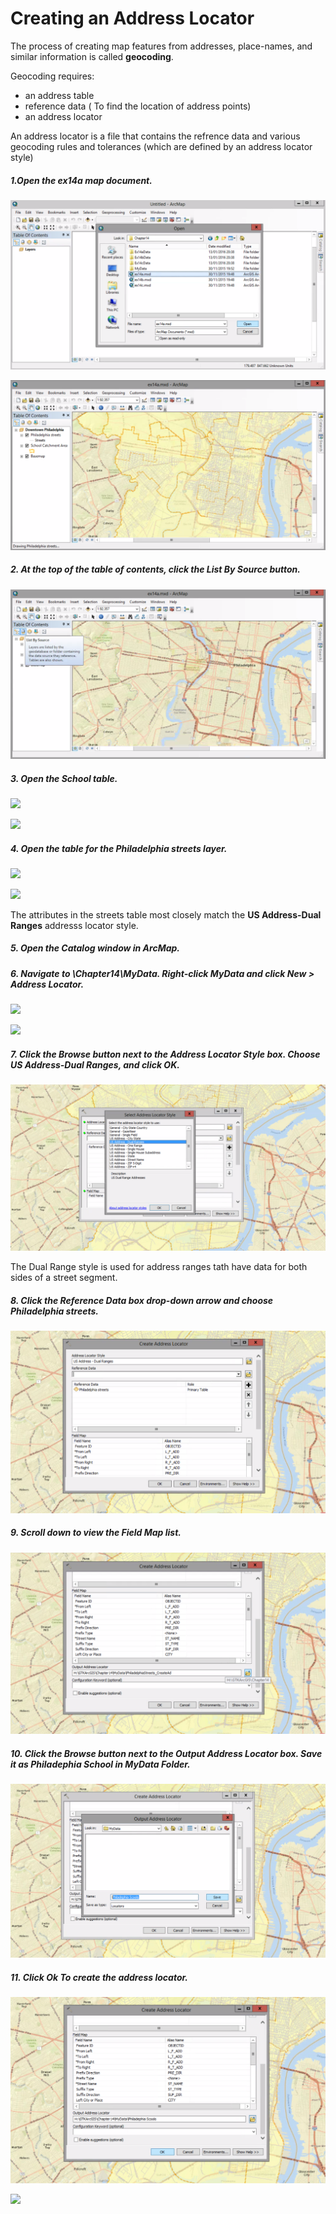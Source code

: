 # Creating an Address Locator

The process of creating map features from addresses, place-names, and similar information is called **geocoding**.

Geocoding requires:
- an address table
- reference data ( To find the location of address points) 
- an address locator

An address locator is a file that contains the refrence data and various geocoding rules and tolerances (which are defined by an address locator style)

##### 1.Open the ex14a map document.

![](./img/ArcGis-14a-01-1.png)

![](./img/ArcGis-14a-01-2.png)

##### 2. At the top of the table of contents, click the List By Source button.

![](./img/ArcGis-14a-02.png)

##### 3. Open the School table.

![](./img/ArcGis-14a-03-1.png)

![](./img/ArcGis-14a-03-2.png)

##### 4. Open the table for the Philadelphia streets layer.

![](./img/ArcGis-14a-04-1.png)

![](./img/ArcGis-14a-04-2.png)

The attributes in the streets table most closely match the **US Address-Dual Ranges** addresss locator style. 

##### 5. Open the Catalog window in ArcMap.

##### 6. Navigate to \Chapter14\MyData. Right-click MyData and click New > Address Locator.

![](./img/ArcGis-14a-06-1.png)

![](./img/ArcGis-14a-06-2.png)

##### 7. Click the Browse button next to the Address Locator Style box. Choose US Address-Dual Ranges, and click OK.

![](./img/ArcGis-14a-07.png)

The Dual Range style is used for address ranges tath have data for both sides of a street segment. 

##### 8. Click the Reference Data box drop-down arrow and choose Philadelphia streets. 

![](./img/ArcGis-14a-08.png)

##### 9. Scroll down to view the Field Map list.

![](./img/ArcGis-14a-09.png)

##### 10. Click the Browse button next to the Output Address Locator box. Save it as Philadephia School in MyData Folder.

![](./img/ArcGis-14a-10.png)

##### 11. Click Ok To create the address locator.

![](./img/ArcGis-14a-11.png)

![](./img/ArcGis-14a-12.png)


